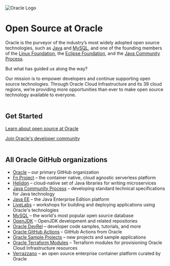
![Oracle Logo](https://raw.githubusercontent.com/oracle/.github/main/profile/ogho_banner.png "Open source at Oracle. Everyone is invited. Let's collaborate together")

# Open Source at Oracle

Oracle is the purveyor of the industry’s most widely adopted open source technologies, such as [Java](https://openjdk.java.net/) and [MySQL](https://www.mysql.com/), and one of the founding members of the [Linux Foundation](https://linuxfoundation.org/), the [Eclipse Foundation](https://www.eclipse.org/), and the [Java Community Process](https://jcp.org/en/home/index).

But what has guided us along the way?

Our mission is to empower developers and continue supporting open source technologies. Through Oracle Cloud Infrastructure and its 39 cloud regions, we’re providing more opportunities than ever to make open source technology available to everyone.<br><br>

## Get Started

[Learn about open source at Oracle](https://developer.oracle.com/open-source/)

[Join Oracle's developer community](https://bit.ly/odevrel_slack)<br><br>

## All Oracle GitHub organizations

* [Oracle](https://github.com/oracle) – our primary GitHub organization
* [Fn Project](https://github.com/fnproject) – the container native, cloud agnostic serverless platform
* [Helidon](https://github.com/helidon-io) – cloud-native set of Java libraries for writing microservices
* [Java Community Process](https://github.com/jcp-org) – developing standard technical specifications for Java technology
* [Java EE](https://github.com/javaee) – the Java Enterprise Edition platform
* [LiveLabs](https://github.com/oracle-livelabs) – workshops for building and deploying applications using Oracle's technologies
* [MySQL](https://github.com/mysql) –  the world's most popular open source database
* [OpenJDK](https://github.com/openjdk/) – OpenJDK development and related repositories
* [Oracle DevRel](https://github.com/oracle-devrel) – developer code samples, tutorials, and more
* [Oracle GitHub Actions](https://github.com/oracle-actions) – GitHub Actions from Oracle
* [Oracle Sample Projects](https://github.com/oracle-samples) – new projects and sample applications 
* [Oracle Terraform Modules](https://github.com/oracle-terraform-modules) – Terraform modules for provisioning Oracle Cloud Infrastructure resources
* [Verrazzano](https://github.com/verrazzano) – an open source enterprise container platform curated by Oracle
